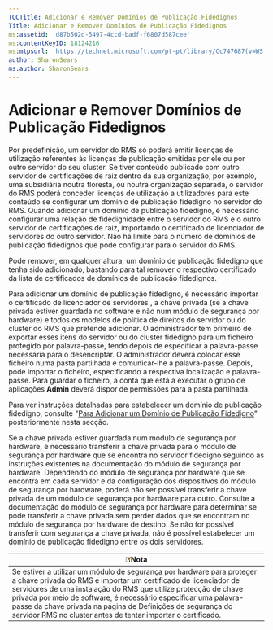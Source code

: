 ```yaml
---
TOCTitle: Adicionar e Remover Domínios de Publicação Fidedignos
Title: Adicionar e Remover Domínios de Publicação Fidedignos
ms:assetid: 'd87b502d-5497-4ccd-badf-f6807d587cee'
ms:contentKeyID: 18124216
ms:mtpsurl: 'https://technet.microsoft.com/pt-pt/library/Cc747687(v=WS.10)'
author: SharonSears
ms.author: SharonSears
---
```


Adicionar e Remover Domínios de Publicação Fidedignos
=====================================================

Por predefinição, um servidor do RMS só poderá emitir licenças de utilização referentes às licenças de publicação emitidas por ele ou por outro servidor do seu cluster. Se tiver conteúdo publicado com outro servidor de certificações de raiz dentro da sua organização, por exemplo, uma subsidiária noutra floresta, ou noutra organização separada, o servidor do RMS poderá conceder licenças de utilização a utilizadores para este conteúdo se configurar um domínio de publicação fidedigno no servidor do RMS. Quando adicionar um domínio de publicação fidedigno, é necessário configurar uma relação de fidedignidade entre o servidor do RMS e o outro servidor de certificações de raiz, importando o certificado de licenciador de servidores do outro servidor. Não há limite para o número de domínios de publicação fidedignos que pode configurar para o servidor do RMS.

Pode remover, em qualquer altura, um domínio de publicação fidedigno que tenha sido adicionado, bastando para tal remover o respectivo certificado da lista de certificados de domínios de publicação fidedignos.

Para adicionar um domínio de publicação fidedigno, é necessário importar o certificado de licenciador de servidores , a chave privada (se a chave privada estiver guardada no software e não num módulo de segurança por hardware) e todos os modelos de política de direitos do servidor ou do cluster do RMS que pretende adicionar. O administrador tem primeiro de exportar esses itens do servidor ou do cluster fidedigno para um ficheiro protegido por palavra-passe, tendo depois de especificar a palavra-passe necessária para o desencriptar. O administrador deverá colocar esse ficheiro numa pasta partilhada e comunicar-lhe a palavra-passe. Depois, pode importar o ficheiro, especificando a respectiva localização e palavra-passe. Para guardar o ficheiro, a conta que está a executar o grupo de aplicações **Admin** deverá dispor de permissões para a pasta partilhada.

Para ver instruções detalhadas para estabelecer um domínio de publicação fidedigno, consulte "[Para Adicionar um Domínio de Publicação Fidedigno](https://technet.microsoft.com/731416d8-ddf4-4d4a-9f1a-bbd1ea48fe3c)" posteriormente nesta secção.

Se a chave privada estiver guardada num módulo de segurança por hardware, é necessário transferir a chave privada para o módulo de segurança por hardware que se encontra no servidor fidedigno seguindo as instruções existentes na documentação do módulo de segurança por hardware. Dependendo do módulo de segurança por hardware que se encontra em cada servidor e da configuração dos dispositivos do módulo de segurança por hardware, poderá não ser possível transferir a chave privada de um módulo de segurança por hardware para outro. Consulte a documentação do módulo de segurança por hardware para determinar se pode transferir a chave privada sem perder dados que se encontram no módulo de segurança por hardware de destino. Se não for possível transferir com segurança a chave privada, não é possível estabelecer um domínio de publicação fidedigno entre os dois servidores.

| ![](/security-updates/images/Cc747687.note(WS.10).gif)Nota                                                                                                                                                                                                                                                                                                                                           |
|-----------------------------------------------------------------------------------------------------------------------------------------------------------------------------------------------------------------------------------------------------------------------------------------------------------------------------------------------------------------------------------------------------------------|
| Se estiver a utilizar um módulo de segurança por hardware para proteger a chave privada do RMS e importar um certificado de licenciador de servidores de uma instalação do RMS que utilize protecção de chave privada por meio de software, é necessário especificar uma palavra-passe da chave privada na página de Definições de segurança do servidor RMS no cluster antes de tentar importar o certificado. |
